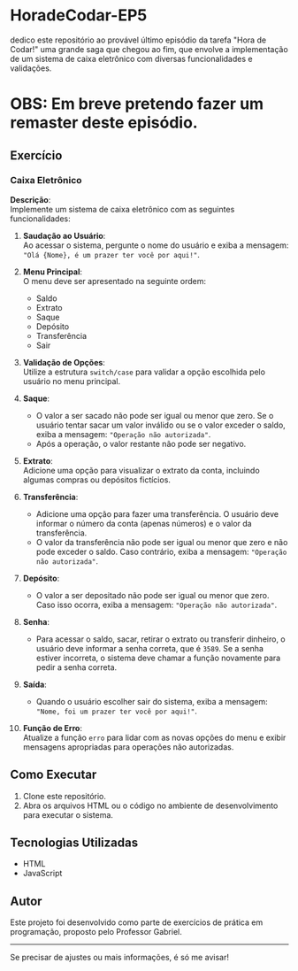 # HoradeCodar-EP5
dedico este repositório ao provável último episódio da tarefa "Hora de Codar!" uma grande saga que chegou ao fim, que envolve a implementação de um sistema de caixa eletrônico com diversas funcionalidades e validações.

# OBS: Em breve pretendo fazer um remaster deste episódio.

## Exercício

### Caixa Eletrônico

**Descrição**:  
Implemente um sistema de caixa eletrônico com as seguintes funcionalidades:

1. **Saudação ao Usuário**:  
   Ao acessar o sistema, pergunte o nome do usuário e exiba a mensagem: `"Olá {Nome}, é um prazer ter você por aqui!"`.

2. **Menu Principal**:  
   O menu deve ser apresentado na seguinte ordem:
   - Saldo
   - Extrato
   - Saque
   - Depósito
   - Transferência
   - Sair

3. **Validação de Opções**:  
   Utilize a estrutura `switch/case` para validar a opção escolhida pelo usuário no menu principal.

4. **Saque**:  
   - O valor a ser sacado não pode ser igual ou menor que zero. Se o usuário tentar sacar um valor inválido ou se o valor exceder o saldo, exiba a mensagem: `"Operação não autorizada"`.
   - Após a operação, o valor restante não pode ser negativo.

5. **Extrato**:  
   Adicione uma opção para visualizar o extrato da conta, incluindo algumas compras ou depósitos fictícios.

6. **Transferência**:  
   - Adicione uma opção para fazer uma transferência. O usuário deve informar o número da conta (apenas números) e o valor da transferência.
   - O valor da transferência não pode ser igual ou menor que zero e não pode exceder o saldo. Caso contrário, exiba a mensagem: `"Operação não autorizada"`.

7. **Depósito**:  
   - O valor a ser depositado não pode ser igual ou menor que zero. Caso isso ocorra, exiba a mensagem: `"Operação não autorizada"`.

8. **Senha**:  
   - Para acessar o saldo, sacar, retirar o extrato ou transferir dinheiro, o usuário deve informar a senha correta, que é `3589`. Se a senha estiver incorreta, o sistema deve chamar a função novamente para pedir a senha correta.

9. **Saída**:  
   - Quando o usuário escolher sair do sistema, exiba a mensagem: `"Nome, foi um prazer ter você por aqui!"`.

10. **Função de Erro**:  
    Atualize a função `erro` para lidar com as novas opções do menu e exibir mensagens apropriadas para operações não autorizadas.

## Como Executar
1. Clone este repositório.
2. Abra os arquivos HTML ou o código no ambiente de desenvolvimento para executar o sistema.

## Tecnologias Utilizadas
- HTML
- JavaScript

## Autor
Este projeto foi desenvolvido como parte de exercícios de prática em programação, proposto pelo Professor Gabriel.

---

Se precisar de ajustes ou mais informações, é só me avisar!
